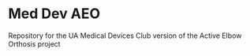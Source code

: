 # Med Dev AEO
Repository for the UA Medical Devices Club version of the Active Elbow Orthosis project
